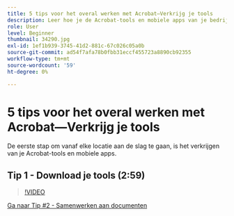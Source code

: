 ```yaml
---
title: 5 tips voor het overal werken met Acrobat—Verkrijg je tools
description: Leer hoe je de Acrobat-tools en mobiele apps van je bedrijf vanaf elke locatie kunt laten werken
role: User
level: Beginner
thumbnail: 34290.jpg
exl-id: 1ef1b939-3745-41d2-881c-67c026c05a0b
source-git-commit: ad54f7afa78b0fbb31eccf455723a8890cb92355
workflow-type: tm+mt
source-wordcount: '59'
ht-degree: 0%

---
```


# 5 tips voor het overal werken met Acrobat—Verkrijg je tools

De eerste stap om vanaf elke locatie aan de slag te gaan, is het verkrijgen van je Acrobat-tools en mobiele apps.

## Tip 1 - Download je tools (2:59)

>[!VIDEO](https://video.tv.adobe.com/v/34290?quality=12&learn=on&hidetitle=true)

[Ga naar Tip #2 - Samenwerken aan documenten](collaborate-on-documents.md)